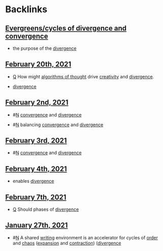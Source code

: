 
# Backlinks
## [Evergreens/cycles of divergence and convergence](<Evergreens/cycles of divergence and convergence.md>)
- the purpose of the [divergence](<divergence.md>)

## [February 20th, 2021](<February 20th, 2021.md>)
- [Q](<Q.md>) How might [algorithms of thought](<algorithms of thought.md>) drive [creativity](<creativity.md>) and [divergence](<divergence.md>).

- [divergence](<divergence.md>)

## [February 2nd, 2021](<February 2nd, 2021.md>)
- #[N](<N.md>) [convergence](<convergence.md>) and [divergence](<divergence.md>)

- #[N](<N.md>) balancing [convergence](<convergence.md>) and [divergence](<divergence.md>)

## [February 3rd, 2021](<February 3rd, 2021.md>)
- #[N](<N.md>) [convergence](<convergence.md>) and [divergence](<divergence.md>)

## [February 4th, 2021](<February 4th, 2021.md>)
- enables [divergence](<divergence.md>)

## [February 7th, 2021](<February 7th, 2021.md>)
- [Q](<Q.md>) Should phases of [divergence](<divergence.md>)

## [January 27th, 2021](<January 27th, 2021.md>)
- #[N](<N.md>)  A shared [writing](<writing.md>) environment is an accelerator for cycles of [order](<order.md>) and [chaos](<chaos.md>) ([expansion](<expansion.md>) and [contraction](<contraction.md>)) ([divergence](<divergence.md>)


